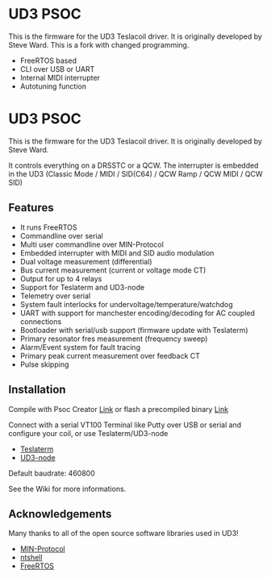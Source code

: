 # UD3 PSOC

This is the firmware for the UD3 Teslacoil driver. It is originally developed by Steve Ward. This is a fork with changed programming.

* FreeRTOS based
* CLI over USB or UART
* Internal MIDI interrupter 
* Autotuning function

UD3 PSOC
======

This is the firmware for the UD3 Teslacoil driver. It is originally developed by Steve Ward.

It controls everything on a DRSSTC or a QCW. The interrupter is embedded in the UD3 (Classic Mode / MIDI / SID(C64) / QCW Ramp / QCW MIDI / QCW SID)

Features
--------

* It runs FreeRTOS 
* Commandline over serial
* Multi user commandline over MIN-Protocol
* Embedded interrupter with MIDI and SID audio modulation
* Dual voltage measurement (differential)
* Bus current measurement (current or voltage mode CT)
* Output for up to 4 relays
* Support for Teslaterm and UD3-node
* Telemetry over serial
* System fault interlocks for undervoltage/temperature/watchdog
* UART with support for manchester encoding/decoding for AC coupled connections
* Bootloader with serial/usb support (firmware update with Teslaterm)
* Primary resonator fres measurement (frequency sweep)
* Alarm/Event system for fault tracing
* Primary peak current measurement over feedback CT
* Pulse skipping


Installation
------------

Compile with Psoc Creator [Link](https://www.cypress.com/products/psoc-creator-integrated-design-environment-ide)
or flash a precompiled binary [Link](https://github.com/Netzpfuscher/UD3/tree/master/common/binary)

Connect with a serial VT100 Terminal like Putty over USB or serial and configure your coil, or use Teslaterm/UD3-node
* [Teslaterm](https://github.com/malte0811/Teslaterm/releases)
* [UD3-node](https://github.com/Netzpfuscher/UD3-node)

Default baudrate: 460800

See the Wiki for more informations.


Acknowledgements
----------------

Many thanks to all of the open source software libraries used in UD3!

* [MIN-Protocol](https://github.com/min-protocol/min)
* [ntshell](https://cubeatsystems.com/ntshell/)
* [FreeRTOS](https://www.freertos.org/)
